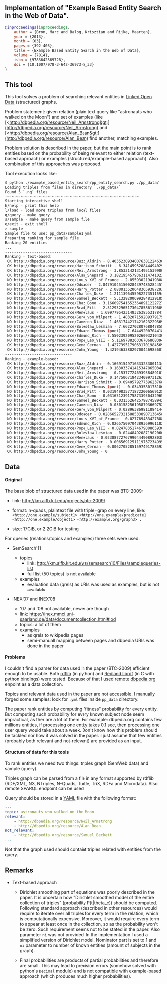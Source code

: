 ## Implementation of "Example Based Entity Search in the Web of Data".

```bibtex
@inproceedings{inproceedings,
    author = {Bron, Marc and Balog, Krisztian and Rijke, Maarten},
    year = {2013},
    month = {03},
    pages = {392-403},
    title = {Example Based Entity Search in the Web of Data},
    volume = {7814},
    isbn = {9783642369728},
    doi = {10.1007/978-3-642-36973-5_33}
}
```

## This tool

This tool solves a problem of searching relevant entities in [Linked Open Data](https://lod-cloud.net) (structured) graphs.

Problem statement: given relation (plain text query like "astronauts who walked on the Moon") and set of examples (like [&lt;http://dbpedia.org/resource/Neil_Armstrong&gt;](http://dbpedia.org/resource/Neil_Armstrong) and [&lt;http://dbpedia.org/resource/Alan_Bean&gt;](http://dbpedia.org/resource/Alan_Bean) find another, matching examples.

Problem solution is described in the paper, but the main point is to rank entities based on the probability of being relevant to either relation (text-based approach) or examples (structured/example-based approach). Also combination of this approaches was proposed.

Tool execution looks like:
```sh
$ python ./example_based_entity_search/pp_entity_search.py ./pp_data/ --shell
Loading triples from files in directory `./pp_data/`
Found 5 `.nq` files
-~-~-~-~-~-~-~-~-~-~-~-~-~-~-~-~-~-~-~-~-~-~-~-~-~-~-~-~-~-~
Starting interactive shell
h/help - print this help
l/load - load more triples from local files
q/query - make query
s/sample - make query from sample file
e/exit - exit shell
> sample
Sample file to use: pp_data/sample1.yml
Preparing ranking for sample file
Ranking 20 entities
...
------------------------------
Ranking - text-based:
 OK http://dbpedia.org/resource/Buzz_Aldrin - 8.403523093400763812246367990E-30
 OK http://dbpedia.org/resource/Harrison_Schmitt - 6.341459520844494029874975429E-30
 OK http://dbpedia.org/resource/Neil_Armstrong - 3.853314213149515399003529054E-30
 OK http://dbpedia.org/resource/Alan_Shepard - 3.182195457936311474102390319E-30
 NO http://dbpedia.org/resource/Louis_XVI_of_France - 2.855930219419808238422461393E-30
 NO http://dbpedia.org/resource/Odoacer - 2.847910451500284397485284457E-30
 NO http://dbpedia.org/resource/Harry_Potter - 2.080013520648365938729348544E-30
 OK http://dbpedia.org/resource/Charles_Duke - 1.211139645598227351159427758E-30
 NO http://dbpedia.org/resource/Samuel_Beckett - 5.132920069928481291855411872E-31
 NO http://dbpedia.org/resource/Chaz_Bono - 3.166097541652364891122272746E-31
 NO http://dbpedia.org/resource/Brad_Pitt - 2.312952965173047858611960955E-31
 NO http://dbpedia.org/resource/Menelaus - 1.699779542314832638553178478E-31
 NO http://dbpedia.org/resource/Gero_von_Wilpert - 1.483207159209379175098285078E-31
 NO http://dbpedia.org/resource/Cameron_Diaz - 1.463174421742162322936943486E-31
 NO http://dbpedia.org/resource/Bolesław_Leśmian - 7.662270280768847858922275770E-32
 NO http://dbpedia.org/resource/Edward_Thomas_(poet) - 7.644492007044185460333287629E-32
 NO http://dbpedia.org/resource/Edmund_Rich - 7.550239209520260932104305842E-32
 NO http://dbpedia.org/resource/Pope_Leo_VIII - 5.116978826336706868394768505E-32
 OK http://dbpedia.org/resource/Gene_Cernan - 1.427739517906317019845690401E-32
 OK http://dbpedia.org/resource/John_Young - 1.421946338029700446985601333E-32
------------------------------
Ranking - example-based:
 OK http://dbpedia.org/resource/Buzz_Aldrin - 0.1669154971633323380113466732
 OK http://dbpedia.org/resource/Alan_Shepard - 0.1630337414153478650343386106
 OK http://dbpedia.org/resource/Neil_Armstrong - 0.1537772469393848910122424631
 OK http://dbpedia.org/resource/Charles_Duke - 0.1475067184234099731263063610
 OK http://dbpedia.org/resource/Harrison_Schmitt - 0.09405792773962376828904150500
 NO http://dbpedia.org/resource/Edward_Thomas_(poet) - 0.03493580173186025679307255896
 NO http://dbpedia.org/resource/Brad_Pitt - 0.03194983577187220065691251122
 NO http://dbpedia.org/resource/Chaz_Bono - 0.03165123917587339504329650644
 NO http://dbpedia.org/resource/Samuel_Beckett - 0.03135264257987458942968050166
 NO http://dbpedia.org/resource/Cameron_Diaz - 0.03015825619587936697521648255
 NO http://dbpedia.org/resource/Gero_von_Wilpert - 0.02896386981188414452075246342
 NO http://dbpedia.org/resource/Odoacer - 0.02866527321588533890713645864
 NO http://dbpedia.org/resource/Louis_XVI_of_France - 0.02776948342788892206628844431
 NO http://dbpedia.org/resource/Edmund_Rich - 0.02657509704389369961182442520
 NO http://dbpedia.org/resource/Pope_Leo_VIII - 0.02478351746790086593012839653
 NO http://dbpedia.org/resource/Bolesław_Leśmian - 0.02448492087190206031651239176
 NO http://dbpedia.org/resource/Menelaus - 0.02388772767990444908928038220
 NO http://dbpedia.org/resource/Harry_Potter - 0.006569125111973723499552105106
 OK http://dbpedia.org/resource/Gene_Cernan - 0.006270528515974917885936100328
 OK http://dbpedia.org/resource/John_Young - 0
```

## Data
#### Original
The base blob of structured data used in the paper was BTC-2009:

  * link: http://km.aifb.kit.edu/projects/btc-2009/
    
  * format: n-quads, plaintext file with triple+grap on every line, like:
    `<http://one.example/subject1> <http://one.example/predicate1 <http://one.example/object1> <http://example.org/graph3> .`
    
  * size: 17GiB, or 2.2GiB for testing

For queries (relations/topics and examples) three sets were used:

  * SemSearch'11
  
      * topics
          * link: http://km.aifb.kit.edu/ws/semsearch10/Files/samplequeries-list
          * full list (50 topics) is not available
      * examples
          * evaluation data (qrels) as URIs was used as examples, but is not available

  * INEX’07 and INEX’08
    
      * '07 and '08 not available, newer are though
      * link: https://inex.mmci.uni-saarland.de/data/documentcollection.html#lod
      * topics: a lot of them
      * examples
          * as qrels to wikipedia pages
          * semi-manuall mapping between pages and dbpedia URIs was done in the paper

#### Problems
I couldn't find a parser for data used in the paper (BTC-2009) efficient enough to be usable. Both [rdflib](https://github.com/RDFLib/rdflib) (in python) and [Redland librdf](http://librdf.org/) (in C with python bindings) were tested. Because of that I used remote [dbpedia.org](https://dbpedia.org/sparql) enpoint as a data collection.

Topics and relevant data used in the paper are not accessible. I manually forged some samples: look for `.yml` files inside `pp_data` directory.

The paper rank entities by computing "fitness" probability for every entity. But computing such probability for every known subject node seem impractical, as ther are a lot of them. For example: dbpedia.org contains few millions entities, if processing one entity takes 0.1 sec, then processing one user query would take about a week. Don't know how this problem should be tackled nor how it was solved in the paper. I just assume that few entities (probably both relevant and not-relevant) are provided as an input. 

#### Structure of data for this tools 

To rank entities we need two things: triples graph (SemWeb data) and sample (query).

Triples graph can be parsed from a file in any format supported by rdflib (RDF/XML, N3, NTriples, N-Quads, Turtle, TriX, RDFa and Microdata). Also remote SPARQL endpoint can be used.

Query should be stored in a [YAML](https://yaml.org/) file with the following format:
```yaml
---
topic: astronauts who walked on the Moon
relevant:
    - http://dbpedia.org/resource/Neil_Armstrong
    - http://dbpedia.org/resource/Alan_Bean
not_relevant:
    - http://dbpedia.org/resource/Samuel_Beckett
...
```

Not that the graph used should containt triples related with entities from the query.

## Remarks
* Text-based approach

  * Dirichlet smoothing part of equations was poorly described in the paper. It is uncertain how "Dirichlet smoothed model of the entire collection of triples" (probability P(t|theta_c)) should be computed. Following standard approach (described in other resources) would require to iterate over all triples for every term in the relation, which is computationally expensive. Moreover, it would require every term to appear at least once in the collection, so as the probability won't be zero. Such requirement seems not to be stated in the paper. Also parameter `ni` was not provided.
  In the implementation I used a simplified version of Dirichlet model. Nominator part is set to 1 and `ni` parameter to number of known entities (amount of subjects in the graph).

  * Final probabilities are products of partial probabilities and therefore are small. This may lead to precision errors (somehow solved with python's `Decimal` module) and is not compatible with example-based approach (which produces much higher probabilities).

